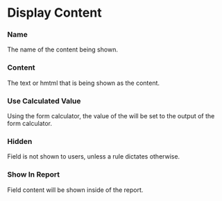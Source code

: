 # Display Content
### Name
The name of the content being shown.
### Content
The text or hmtml that is being shown as the content.
### Use Calculated Value
Using the form calculator, the value of the will be set to the output of the form calculator.
### Hidden
Field is not shown to users, unless a rule dictates otherwise.
### Show In Report
Field content will be shown inside of the report.